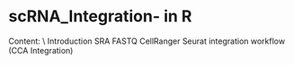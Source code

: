 # scRNA_Integration- in R

Content: \\
Introduction
SRA
FASTQ
CellRanger
Seurat integration workflow (CCA Integration)
